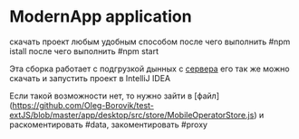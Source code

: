 # ModernApp application
скачать проект любым удобным способом 
после чего выполнить #npm istall
после чего выполнить #npm start

Эта сборка работает с подгрузкой дынных с [сервера](https://github.com/Oleg-Borovik/test-extJS-back)
его так же можно скачать и запустить проект в IntelliJ IDEA

Если такой возможности нет, то нужно зайти в [файл] (https://github.com/Oleg-Borovik/test-extJS/blob/master/app/desktop/src/store/MobileOperatorStore.js) и раскоментировать #data, закоментировать #proxy
